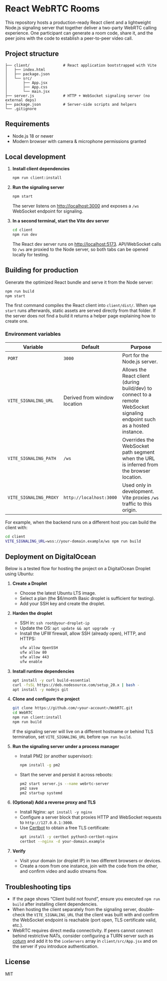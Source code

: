 # React WebRTC Rooms

This repository hosts a production-ready React client and a lightweight Node.js signaling server that together deliver a two-party WebRTC calling experience. One participant can generate a room code, share it, and the peer joins with the code to establish a peer-to-peer video call.

## Project structure

```
├── client/               # React application bootstrapped with Vite
│   ├── index.html
│   ├── package.json
│   └── src/
│       ├── App.jsx
│       ├── App.css
│       └── main.jsx
├── server.js             # HTTP + WebSocket signaling server (no external deps)
├── package.json          # Server-side scripts and helpers
└── .gitignore
```

## Requirements

- Node.js 18 or newer
- Modern browser with camera & microphone permissions granted

## Local development

1. **Install client dependencies**

   ```bash
   npm run client:install
   ```

2. **Run the signaling server**

   ```bash
   npm start
   ```

   The server listens on [http://localhost:3000](http://localhost:3000) and exposes a `/ws` WebSocket endpoint for signaling.

3. **In a second terminal, start the Vite dev server**

   ```bash
   cd client
   npm run dev
   ```

   The React dev server runs on [http://localhost:5173](http://localhost:5173). API/WebSocket calls to `/ws` are proxied to the Node server, so both tabs can be opened locally for testing.

## Building for production

Generate the optimized React bundle and serve it from the Node server:

```bash
npm run build
npm start
```

The first command compiles the React client into `client/dist/`. When `npm start` runs afterwards, static assets are served directly from that folder. If the server does not find a build it returns a helper page explaining how to create one.

### Environment variables

| Variable | Default | Purpose |
| --- | --- | --- |
| `PORT` | `3000` | Port for the Node.js server. |
| `VITE_SIGNALING_URL` | Derived from window location | Allows the React client (during build/dev) to connect to a remote WebSocket signaling endpoint such as a hosted instance. |
| `VITE_SIGNALING_PATH` | `/ws` | Overrides the WebSocket path segment when the URL is inferred from the browser location. |
| `VITE_SIGNALING_PROXY` | `http://localhost:3000` | Used only in development. Vite proxies `/ws` traffic to this origin. |

For example, when the backend runs on a different host you can build the client with:

```bash
cd client
VITE_SIGNALING_URL=wss://your-domain.example/ws npm run build
```

## Deployment on DigitalOcean

Below is a tested flow for hosting the project on a DigitalOcean Droplet using Ubuntu:

1. **Create a Droplet**
   - Choose the latest Ubuntu LTS image.
   - Select a plan (the $6/month Basic droplet is sufficient for testing).
   - Add your SSH key and create the droplet.

2. **Harden the droplet**
   - SSH in: `ssh root@your-droplet-ip`
   - Update the OS: `apt update && apt upgrade -y`
   - Install the UFW firewall, allow SSH (already open), HTTP, and HTTPS:
     ```bash
     ufw allow OpenSSH
     ufw allow 80
     ufw allow 443
     ufw enable
     ```

3. **Install runtime dependencies**
   ```bash
   apt install -y curl build-essential
   curl -fsSL https://deb.nodesource.com/setup_20.x | bash -
   apt install -y nodejs git
   ```

4. **Clone and configure the project**
   ```bash
   git clone https://github.com/<your-account>/WebRTC.git
   cd WebRTC
   npm run client:install
   npm run build
   ```
   If the signaling server will live on a different hostname or behind TLS termination, set `VITE_SIGNALING_URL` before `npm run build`.

5. **Run the signaling server under a process manager**
   - Install PM2 (or another supervisor):
     ```bash
     npm install -g pm2
     ```
   - Start the server and persist it across reboots:
     ```bash
     pm2 start server.js --name webrtc-server
     pm2 save
     pm2 startup systemd
     ```

6. **(Optional) Add a reverse proxy and TLS**
   - Install Nginx: `apt install -y nginx`
   - Configure a server block that proxies HTTP and WebSocket requests to `http://127.0.0.1:3000`.
   - Use [Certbot](https://certbot.eff.org/) to obtain a free TLS certificate:
     ```bash
     apt install -y certbot python3-certbot-nginx
     certbot --nginx -d your-domain.example
     ```

7. **Verify**
   - Visit your domain (or droplet IP) in two different browsers or devices.
   - Create a room from one instance, join with the code from the other, and confirm video and audio streams flow.

## Troubleshooting tips

- If the page shows “Client build not found”, ensure you executed `npm run build` after installing client dependencies.
- When hosting the client separately from the signaling server, double-check the `VITE_SIGNALING_URL` that the client was built with and confirm the WebSocket endpoint is reachable (port open, TLS certificate valid, etc.).
- WebRTC requires direct media connectivity. If peers cannot connect behind restrictive NATs, consider configuring a TURN server such as [coturn](https://github.com/coturn/coturn) and add it to the `iceServers` array in `client/src/App.jsx` and on the server if you introduce authentication.

## License

MIT
